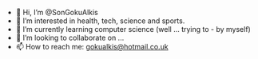 - 👋 Hi, I’m @SonGokuAlkis
- 👀 I’m interested in health, tech, science and sports.
- 🌱 I’m currently learning computer science (well ... trying to - by myself)
- 💞️ I’m looking to collaborate on ...
- 📫 How to reach me: gokualkis@hotmail.co.uk

<!---
SonGokuAlkis/SonGokuAlkis is a ✨ special ✨ repository because its `README.md` (this file) appears on your GitHub profile.
You can click the Preview link to take a look at your changes.
--->
